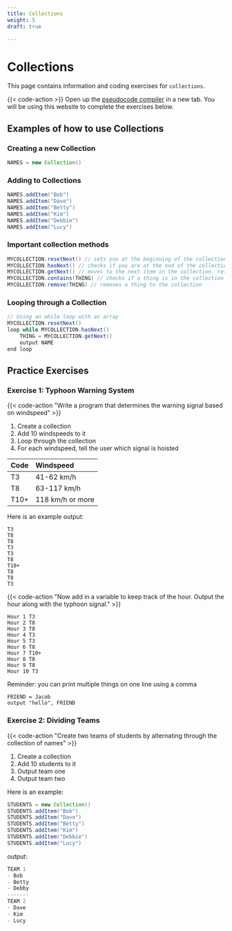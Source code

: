 ```yaml
---
title: Collections
weight: 5
draft: true

---
```


# Collections

This page contains information and coding exercises for `collections`.

{{< code-action >}} Open up the [pseudocode compiler](http://ibcomp.fis.edu/pseudocode/pcode.html) in a new tab. You will be using this website to complete the exercises below.

## Examples of how to use Collections

### Creating a new Collection
```java
NAMES = new Collection()
```
### Adding to Collections
```java
NAMES.addItem("Bob")
NAMES.addItem("Dave")
NAMES.addItem("Betty")
NAMES.addItem("Kim")
NAMES.addItem("Debbie")
NAMES.addItem("Lucy")
```

### Important collection methods
```java
MYCOLLECTION.resetNext() // sets you at the beginning of the collection
MYCOLLECTION.hasNext() // checks if you are at the end of the collection. returns true/false
MYCOLLECTION.getNext() // moves to the next item in the collection. returns the next item
MYCOLLECTION.contains(THING) // checks if a thing is in the collection
MYCOLLECTION.remove(THING) // removes a thing to the collection
```

### Looping through a Collection

```java
// Using an while loop with an array
MYCOLLECTION.resetNext()
loop while MYCOLLECTION.hasNext()
    THING = MYCOLLECTION.getNext()
    output NAME
end loop
```

## Practice Exercises

### Exercise 1: Typhoon Warning System

{{< code-action "Write a program that determines the warning signal based on windspeed" >}}
  1. Create a collection
  2. Add 10 windspeeds to it
  3. Loop through the collection  
  4. For each windspeed, tell the user which signal is hoisted  

| Code | Windspeed| 
|:-----|:------------------|
| T3 | 41-62 km/h | 
| T8 | 63-117 km/h |
| T10+ | 118 km/h or more| 

Here is an example output:

```shell
T3
T8
T8
T3
T3
T8
T10+
T8
T8
T3
```

{{< code-action "Now add in a variable to keep track of the hour. Output the hour along with the typhoon signal." >}}

```shell
Hour 1 T3
Hour 2 T8
Hour 3 T8
Hour 4 T3
Hour 5 T3
Hour 6 T8
Hour 7 T10+
Hour 8 T8
Hour 9 T8
Hour 10 T3
```

 Reminder: you can print multiple things on one line using a comma
```shell
FRIEND = Jacob
output "hello", FRIEND
```

### Exercise 2: Dividing Teams

{{< code-action "Create two teams of students by alternating through the collection of names" >}}
  1. Create a collection
  2. Add 10 students to it
  3. Output team one
  4. Output team two

Here is an example:
```java
STUDENTS = new Collection()
STUDENTS.addItem("Bob")
STUDENTS.addItem("Dave")
STUDENTS.addItem("Betty")
STUDENTS.addItem("Kim")
STUDENTS.addItem("Debbie")
STUDENTS.addItem("Lucy")
```

output:
```java
TEAM 1
- Bob
- Betty
- Debby
-------
TEAM 2
- Dave
- Kim
- Lucy
```
